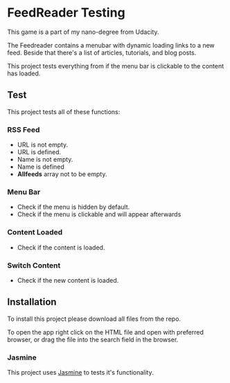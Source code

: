 # FeedReader Testing

This game is a part of my nano-degree from Udacity.

The Feedreader contains a menubar with dynamic loading links to a new feed. Beside that there's a list of articles, tutorials, and blog posts.

This project tests everything from if the menu bar is clickable to the content has loaded. 

## Test
This project tests all of these functions:
### RSS Feed
- URL is not empty.
- URL is defined.
- Name is not empty.
- Name is defined
- **Allfeeds** array not to be empty.

### Menu Bar
- Check if the menu is hidden by default.
- Check if the menu is clickable and will appear afterwards

### Content Loaded
- Check if the content is loaded.
### Switch Content
- Check if the new content is loaded.
## Installation

To install this project please download all files from the repo.

To open the app right click on the HTML file and open with preferred browser, or drag the file into the search field in the browser.

### Jasmine
This project uses [Jasmine](https://jasmine.github.io) to tests it's functionality.